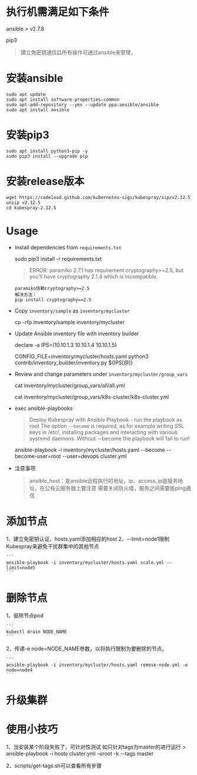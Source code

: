 # 执行机需满足如下条件
ansible > v2.7.8

pip3

> 建立免密钥通信后所有操作可通过ansible来管理，

# 安装ansible
``` 
sudo apt update
sudo apt install software-properties-common
sudo apt-add-repository --yes --update ppa:ansible/ansible
sudo apt install ansible
```
# 安装pip3
```
sudo apt install python3-pip -y
sudo pip3 install --upgrade pip
```
# 安装release版本
```
wget https://codeload.github.com/kubernetes-sigs/kubespray/zip/v2.12.5
unzip v2.12.5
cd kubespray-2.12.5
```
# Usage
* Install dependencies from ``requirements.txt`` 

  sudo pip3 install -r requirements.txt

  > ERROR: paramiko 2.7.1 has requirement cryptography>=2.5, but you'll have cryptography 2.1.4 which is incompatible.
    ```
    paramiko信赖cryptography>=2.5
    解决方法：
    pip install cryptography==2.5
    ```
* Copy ``inventory/sample`` as ``inventory/mycluster`` 

  cp -rfp inventory/sample inventory/mycluster

* Update Ansible inventory file with inventory builder 

  declare -a IPS=(10.10.1.3 10.10.1.4 10.10.1.5)
  
  CONFIG_FILE=inventory/mycluster/hosts.yaml python3 contrib/inventory_builder/inventory.py ${IPS[@]}

* Review and change parameters under ``inventory/mycluster/group_vars`` 

  cat inventory/mycluster/group_vars/all/all.yml
  
  cat inventory/mycluster/group_vars/k8s-cluster/k8s-cluster.yml

* exec ansible-playbooks
  > Deploy Kubespray with Ansible Playbook - run the playbook as root
  > The option `--become` is required, as for example writing SSL keys in /etc/,
  > installing packages and interacting with various systemd daemons.
  > Without --become the playbook will fail to run!
  
  
  ansible-playbook -i inventory/mycluster/hosts.yaml  --become --become-user=root --user=devops cluster.yml

* 注意事项
  > ansible_host：是ansible远程执行的地址，ip、access_ip是服务地址，在公有云服务器上要注意
  > 需要关闭防火墙，服务之间需要能ping通信
  
# 添加节点
  1、建立免密钥认证，hosts.yaml添加相应的host
  2、--limit=node1限制Kubespray来避免干扰群集中的其他节点
  
    ```
    ansible-playbook -i inventory/mycluster/hosts.yaml scale.yml --limit=node5
    ```
# 删除节点
  1、驱除节点pod
  
    ```
    kubectl drain NODE_NAME
    ```
  2、传递-e node=NODE_NAME参数，以将执行限制为要删除的节点。
  
    ```
    ansible-playbook -i inventory/mycluster/hosts.yaml remove-node.yml -e node=node4
    ```
# 升级集群
  
# 使用小技巧
  1、当安装某个阶段失败了，可针对性测试 
    如只针对tags为master的进行运行
    > ansible-playbook -i hosts cluster.yml -uroot -k --tags master

  2、scripts/get-tags.sh可以查看所有步骤 
